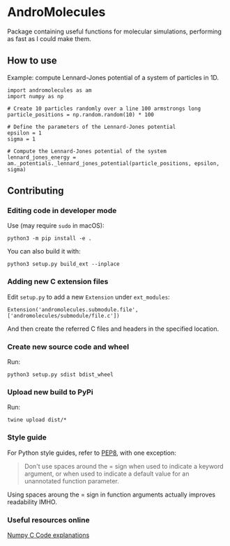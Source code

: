 # AndroMolecules
Package containing useful functions for molecular simulations, performing as fast as I could make them.

## How to use
Example: compute Lennard-Jones potential of a system of particles in 1D.
```
import andromolecules as am
import numpy as np

# Create 10 particles randomly over a line 100 armstrongs long
particle_positions = np.random.random(10) * 100

# Define the parameters of the Lennard-Jones potential
epsilon = 1
sigma = 1

# Compute the Lennard-Jones potential of the system
lennard_jones_energy = am._potentials._lennard_jones_potential(particle_positions, epsilon, sigma)
```

## Contributing

### Editing code in developer mode
Use (may require `sudo` in macOS):
```
python3 -m pip install -e .
```

You can also build it with:
```
python3 setup.py build_ext --inplace
```

### Adding new C extension files
Edit `setup.py` to add a new `Extension` under `ext_modules`:
```
Extension('andromolecules.submodule.file', ['andromolecules/submodule/file.c'])
```
And then create the referred C files and headers in the specified location.

### Create new source code and wheel
Run:
```
python3 setup.py sdist bdist_wheel
```

### Upload new build to PyPi
Run:
```
twine upload dist/*
```

### Style guide
For Python style guides, refer to [PEP8](https://www.python.org/dev/peps/pep-0008/), with one exception:

> Don't use spaces around the = sign when used to indicate a keyword argument, or when used to indicate a default value for an unannotated function parameter.

Using spaces aroung the = sign in function arguments actually improves readability IMHO.

### Useful resources online
[Numpy C Code explanations](https://numpy.org/doc/stable/reference/internals.code-explanations.html)